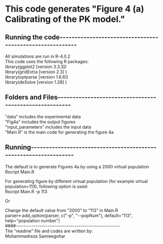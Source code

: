 # This code generates "Figure 4 (a) Calibrating of the PK model." 

## Running the code---------------------------------------------------------
All simulations are run in R-4.0.2   
This code uses the following R packages:  
library(ggplot2   [version 3.3.3])  
library(gridExtra [version 2.3]  )  
library(optparse  [version 1.6.6])  
library(deSolve   [version 1.28] )  

## Folders and Files-------------------------------------------------------
"data"        			includes the experimental data  
"Fig4a"     			includes the output figures  
"input_parameters" 		includes the input data  
"Main.R" 				is the main code for generating the figure 4a  

## Running-----------------------------------------------------------------
The default is to generate  Figures 4a by using a 2000 virtual population   
	Rscript Main.R  
	
For generating figure by different virtual population (for example virtual population=113), following option is used:  
    Rscript Main.R -p 113  
    
Or  

Change the default value from "2000" to "113" in Main.R  
parser<-add_option(parser, c("-p", "--popNum"), default="113", help="population number")  
####-----------------------------------------------------  
The "readme" file and codes are written by:   
Mohammadreza Samieegohar
